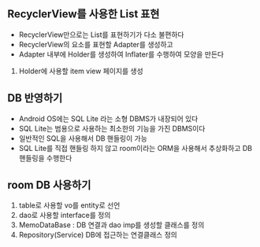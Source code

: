 ## RecyclerView를 사용한 List 표현

* RecyclerView만으로는 List를 표현하기가 다소 불편하다
* RecyclerView의 요소를 표현할 Adapter를 생성하고
* Adapter 내부에 Holder를 생성하여 Inflater를 수행하여 모양을 만든다

1. Holder에 사용할 item view 페이지를 생성

## DB 반영하기
* Android OS에는 SQL Lite 라는 소형 DBMS가 내장되어 있다
* SQL Lite는 범용으로 사용하는 최소한의 기능을 가진 DBMS이다
* 일반적인 SQL을 사용해서 DB 핸들링이 가능
* SQL Lite를 직접 핸들링 하지 않고 room이라는 ORM을 사용해서 추상화하고 DB핸들링을 수행한다

## room DB 사용하기
1. table로 사용할 vo를 entity로 선언
2. dao로 사용할 interface를 정의
3. MemoDataBase :  DB 연결과 dao imp를 생성할 클래스를 정의
4. Repository(Service) DB에 접근하는 연결클래스 정의